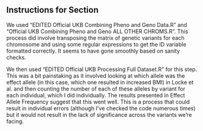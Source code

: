 Instructions for Section
---------------
We used “EDITED Official UKB Combining Pheno and Geno Data.R” and “Official UKB Combining Pheno and Geno ALL OTHER CHROMS.R”. 
This process did involve transposing the matrix of genetic variants for each chromosome and using some regular expressions to get the ID variable formatted correctly. It seems to have gone smoothly based on sanity checks.

We then used “EDITED Official UKB Processing Full Dataset.R” for this step. This was a bit painstaking as it involved looking at which allele was the effect allele (in this case, which one resulted in increased BMI) in Locke et al. and then counting the number of each of these alleles by variant for each individual, which I did individually. The results presented in Effect Allele Frequency suggest that this went well. This is a process that could result in individual errors (although I’ve checked the code numerous times) but it would not result in the lack of significance across the variants we’re facing.
